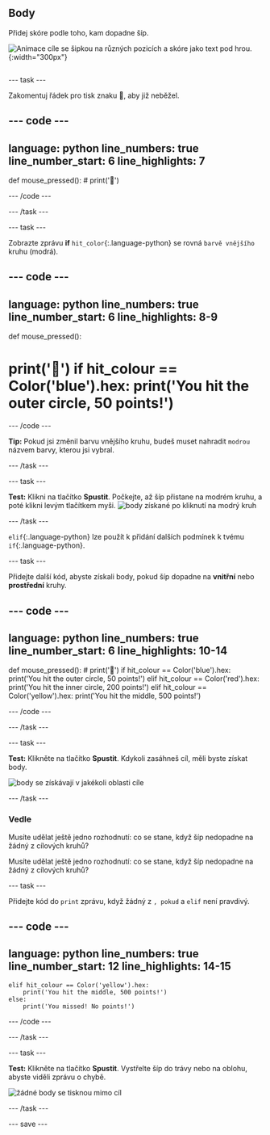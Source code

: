## Body

<div style="display: flex; flex-wrap: wrap">
<div style="flex-basis: 200px; flex-grow: 1; margin-right: 15px;">
Přidej skóre podle toho, kam dopadne šíp.
</div>
<div>

![Animace cíle se šipkou na různých pozicích a skóre jako text pod hrou.](images/points-scored.gif){:width="300px"}

</div>
</div>

--- task ---

Zakomentuj řádek pro tisk znaku 🎯, aby již neběžel.

--- code ---
---
language: python line_numbers: true line_number_start: 6
line_highlights: 7
---
def mouse_pressed(): # print('🎯')

--- /code ---

--- /task ---

--- task ---

Zobrazte zprávu **if** `hit_color`{:.language-python} se rovná `barvě vnějšího` kruhu (modrá).

--- code ---
---
language: python line_numbers: true line_number_start: 6
line_highlights: 8-9
---
def mouse_pressed():    
# print('🎯') if hit_colour == Color('blue').hex: print('You hit the outer circle, 50 points!')

--- /code ---

**Tip:** Pokud jsi změnil barvu vnějšího kruhu, budeš muset nahradit `modrou` názvem barvy, kterou jsi vybral.

--- /task ---

--- task ---

**Test:** Klikni na tlačítko **Spustit**. Počkejte, až šíp přistane na modrém kruhu, a poté klikni levým tlačítkem myši. ![body získané po kliknutí na modrý kruh](images/blue_circle_points.gif)

--- /task ---

`elif`{:.language-python} lze použít k přidání dalších podmínek k tvému `if`{:.language-python}.

--- task ---

Přidejte další kód, abyste získali body, pokud šíp dopadne na **vnitřní** nebo **prostřední** kruhy.

--- code ---
---
language: python line_numbers: true line_number_start: 6
line_highlights: 10-14
---

def mouse_pressed(): # print('🎯') if hit_colour == Color('blue').hex: print('You hit the outer circle, 50 points!') elif hit_colour == Color('red').hex: print('You hit the inner circle, 200 points!') elif hit_colour == Color('yellow').hex: print('You hit the middle, 500 points!')

--- /code ---

--- /task ---

--- task ---

**Test:** Klikněte na tlačítko **Spustit**. Kdykoli zasáhneš cíl, měli byste získat body.

![body se získávají v jakékoli oblasti cíle](images/yellow-points.png)

--- /task ---

### Vedle

Musíte udělat ještě jedno rozhodnutí: co se stane, když šíp nedopadne na žádný z cílových kruhů?

Musíte udělat ještě jedno rozhodnutí: co se stane, když šíp nedopadne na žádný z cílových kruhů?

--- task ---

Přidejte kód do `print` zprávu, když žádný z `, pokud` a `elif` není pravdivý.

--- code ---
---
language: python line_numbers: true line_number_start: 12
line_highlights: 14-15
---

    elif hit_colour == Color('yellow').hex:
        print('You hit the middle, 500 points!')
    else:   
        print('You missed! No points!')

--- /code ---

--- /task ---

--- task ---

**Test:** Klikněte na tlačítko **Spustit**. Vystřelte šíp do trávy nebo na oblohu, abyste viděli zprávu o chybě.

![žádné body se tisknou mimo cíl](images/missed_no_points.gif)

--- /task ---

--- save ---
